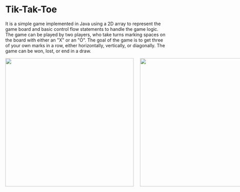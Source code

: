 # Tik-Tak-Toe

It is a simple game implemented in Java using a 2D array to represent the game board and basic control flow statements to handle the game logic. The game can be played by two players, who take turns marking spaces on the board with either an "X" or an "O". The goal of the game is to get three of your own marks in a row, either horizontally, vertically, or diagonally. The game can be won, lost, or end in a draw.

<div style="display:flex;">
<img src="https://user-images.githubusercontent.com/61835955/177692822-360fd16e-93fb-47dd-9163-85bc2b67995c.png" width="400" style="margin-right:10px;"/>
     
<img src="https://user-images.githubusercontent.com/61835955/177693028-f5f1e296-4186-4f38-ae2f-2c91b3808860.png" width="400" style="margin-left:10px;"/>
</div>


